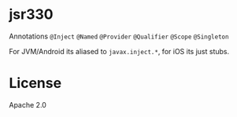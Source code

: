 # jsr330

Annotations
`@Inject`
`@Named`
`@Provider`
`@Qualifier`
`@Scope`
`@Singleton`

For JVM/Android its aliased to `javax.inject.*`, for iOS its just stubs.

# License
Apache 2.0